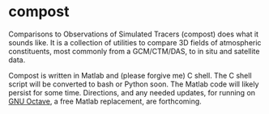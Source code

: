 # compost

Comparisons to Observations of Simulated Tracers (compost) does what it sounds
like. It is a collection of utilities to compare 3D fields of atmospheric
constituents, most commonly from a GCM/CTM/DAS, to in situ and satellite data.

Compost is written in Matlab and (please forgive me) C shell. The C shell
script will be converted to bash or Python soon. The Matlab code will likely
persist for some time. Directions, and any needed updates, for running on [GNU
Octave](https://octave.org), a free Matlab replacement, are forthcoming.
